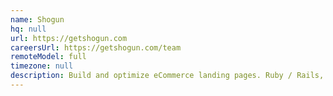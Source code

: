 ```yaml
---
name: Shogun
hq: null
url: https://getshogun.com
careersUrl: https://getshogun.com/team
remoteModel: full
timezone: null
description: Build and optimize eCommerce landing pages. Ruby / Rails, Go, JavaScript, React. 100% remote.
---
```

